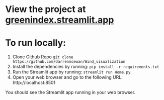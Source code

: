 # View the project at [greenindex.streamlit.app](https://greenindex.streamlit.app/)

# To run locally: 
1. Clone Github Repo
`git clone https://github.com/darrenmcewan/Wind_visualization`
2. Install the dependencies by running:
`pip install -r requirements.txt`
3. Run the Streamlit app by running:
`streamlit run Home.py`
4. Open your web browser and go to the following URL:
http://localhost:8501

You should see the Streamlit app running in your web browser.
